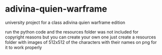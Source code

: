 # adivina-quien-warframe
university project for a class adivina quien warframe edition 

run the python code and the resources folder was not included for copyright reasons but you can create your own one just create a resources folder with images of 512x512 of the characters with their names on png for it to work properly
